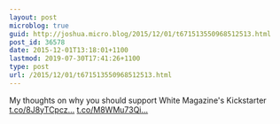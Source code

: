 ```yaml
---
layout: post
microblog: true
guid: http://joshua.micro.blog/2015/12/01/t671513550968512513.html
post_id: 36578
date: 2015-12-01T13:18:01+1100
lastmod: 2019-07-30T17:41:26+1100
type: post
url: /2015/12/01/t671513550968512513.html
---
```

My thoughts on why you should support White Magazine's Kickstarter [t.co/8J8yTCpcz...](https://t.co/8J8yTCpczt) [t.co/M8WMu73Qi...](https://t.co/M8WMu73Qiy)
